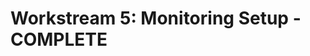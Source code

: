 <!-- Optimized: 2025-10-06 -->
<!-- RPM: 1.6.2.1.1.6.2.1_MONITORING_IMPLEMENTATION_REPORT_20251006 -->
<!-- Session: E2E RPM DNA Application -->
<!-- AOM: RND (Reggie & Dro) -->
<!-- COI: TECHNOLOGY -->
<!-- RPM: HIGH -->
<!-- ACTION: BUILD -->

<!--
Optimized: 2025-10-03
RPM: 3.6.0.6.ops-technology-ship-status-documentation
Session: Dual-AI Collaboration - Sonnet Docs Sweep
-->
# Workstream 5: Monitoring Setup - COMPLETE
